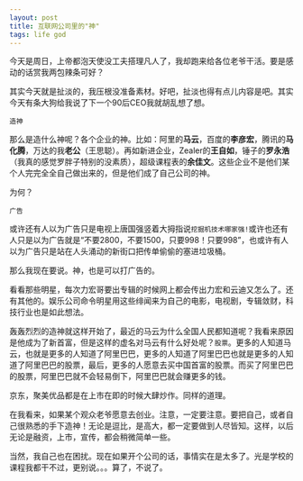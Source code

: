 ```yaml
---
layout: post
title: 互联网公司里的"神"
tags: life god
---
```


今天是周日，上帝都泡天使没工夫搭理凡人了，我却跑来给各位老爷干活。要是感动的话赏我两包辣条可好？

其实今天就是扯淡的，我压根没准备素材。好吧，扯淡也得有点儿内容是吧。其实今天有条大狗给我说了下一个90后CEO我就胡乱想了想。

`造神`

那么是造什么神呢？各个企业的神。比如：阿里的**马云**，百度的**李彦宏**，腾讯的**马化腾**，万达的我**老公**（王思聪）。再如新进企业，Zealer的**王自如**，锤子的**罗永浩**（我真的感觉罗胖子特别的没素质），超级课程表的**余佳文**。这些企业不是他们某个人完完全全自己做出来的，但是他们成了自己公司的神。

为何？

`广告`

或许还有人以为广告只是电视上唐国强竖着大拇指说`挖掘机技术哪家强!`或许也还有人只是以为广告就是“不要2800，不要1500，只要998！只要998”，也或许有人以为广告只是站在人头涌动的新街口把传单偷偷的塞进垃圾桶。

那么我现在要说。神，也是可以打广告的。

看看那些明星，每次力宏哥要出专辑的时候网上都会传出力宏和云迪又怎么了。还有其他的。娱乐公司命令明星用这些绯闻来为自己的电影，电视剧，专辑敛财，科技行业也是如此想法。

轰轰烈烈的造神就这样开始了，最近的马云为什么全国人民都知道呢？我看来原因是他成为了新首富，但是这样的虚名对马云有什么好处呢？`股票`。更多的人知道马云，也就是更多的人知道了阿里巴巴，更多的人知道了阿里巴巴也就是更多的人知道了阿里巴巴的股票，最后，更多的人愿意去买中国首富的股票。而买了阿里巴巴的股票，阿里巴巴就不会轻易倒下，阿里巴巴就会赚更多的钱。

京东，聚美优品都是在上市在即的时候大肆炒作。同样的道理。

在我看来，如果某个观众老爷愿意去创业。注意，一定要注意。要把自己，或者自己很熟悉的手下造神！无论是逗比，是高大，都一定要做到人尽皆知。这样，以后无论是融资，上市，宣传，都会稍微简单一些。

当然，我自己也在困扰。现在如果开个公司的话，事情实在是太多了。光是学校的课程我都干不过，更别说。。。算了，不说了。